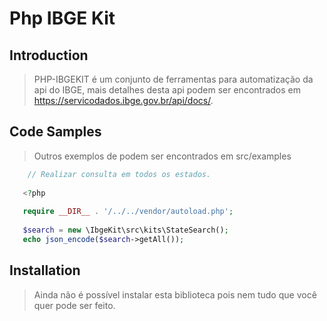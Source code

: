 # Php IBGE Kit

## Introduction

> PHP-IBGEKIT é um conjunto de ferramentas para automatização da api do IBGE, mais detalhes desta api podem ser encontrados em https://servicodados.ibge.gov.br/api/docs/.



## Code Samples

> Outros exemplos de  podem ser encontrados em src/examples

``` php
    // Realizar consulta em todos os estados.
     
   <?php
   
   require __DIR__ . '/../../vendor/autoload.php';
   
   $search = new \IbgeKit\src\kits\StateSearch();
   echo json_encode($search->getAll());
```
## Installation

> Ainda não é possível instalar esta biblioteca pois nem tudo que você quer pode ser feito.
